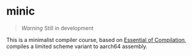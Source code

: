 # minic

> *Warning*
> Still in development

This is a minimalist compiler course, based on [Essential of Compilation](https://iucompilercourse.github.io/IU-Fall-2022/), compiles a limited scheme variant to aarch64 assembly.
